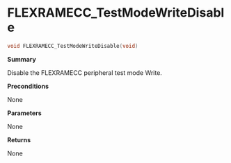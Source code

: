 # FLEXRAMECC_TestModeWriteDisable

```c
void FLEXRAMECC_TestModeWriteDisable(void)
```

**Summary**

 Disable the FLEXRAMECC peripheral test mode Write.

**Preconditions**

 None

**Parameters**

 None

**Returns**

 None
